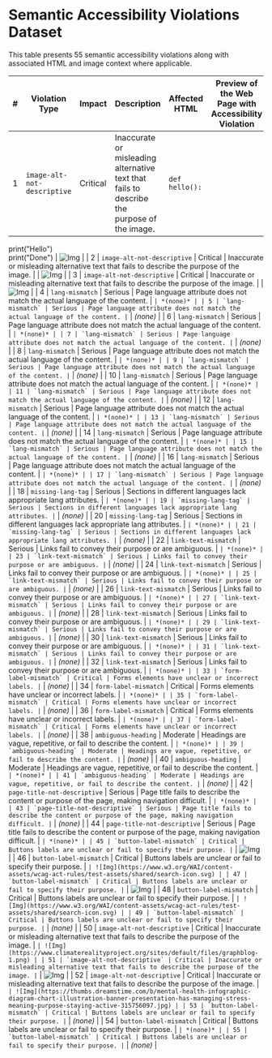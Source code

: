 # Semantic Accessibility Violations Dataset

This table presents 55 semantic accessibility violations along with associated HTML and image context where applicable.

| # | Violation Type | Impact | Description | Affected HTML | Preview of the Web Page with Accessibility Violation |
|---|------------------|--------|-------------|-----------------------------|------------|
| 1 | `image-alt-not-descriptive` | Critical | Inaccurate or misleading alternative text that fails to describe the purpose of the image. |   <pre><code>def hello():  
print("Hello")  
print("Done")</code></pre>  | ![Img](https://www.w3.org/WAI/content-assets/wcag-act-rules/test-assets/shared/w3c-logo.png) |
| 2 | `image-alt-not-descriptive` | Critical | Inaccurate or misleading alternative text that fails to describe the purpose of the image. | | ![Img](https://i.ibb.co/mFYM2Ft/image.png) |
| 3 | `image-alt-not-descriptive` | Critical | Inaccurate or misleading alternative text that fails to describe the purpose of the image. |  | ![Img](https://i.ibb.co/BPkxx7z/screenshot.png) |
| 4 | `lang-mismatch` | Serious | Page language attribute does not match the actual language of the content. | `` | *(none)* |
| 5 | `lang-mismatch` | Serious | Page language attribute does not match the actual language of the content. | `` | *(none)* |
| 6 | `lang-mismatch` | Serious | Page language attribute does not match the actual language of the content. | `` | *(none)* |
| 7 | `lang-mismatch` | Serious | Page language attribute does not match the actual language of the content. | `` | *(none)* |
| 8 | `lang-mismatch` | Serious | Page language attribute does not match the actual language of the content. | `` | *(none)* |
| 9 | `lang-mismatch` | Serious | Page language attribute does not match the actual language of the content. | `` | *(none)* |
| 10 | `lang-mismatch` | Serious | Page language attribute does not match the actual language of the content. | `` | *(none)* |
| 11 | `lang-mismatch` | Serious | Page language attribute does not match the actual language of the content. | `` | *(none)* |
| 12 | `lang-mismatch` | Serious | Page language attribute does not match the actual language of the content. | `` | *(none)* |
| 13 | `lang-mismatch` | Serious | Page language attribute does not match the actual language of the content. | `` | *(none)* |
| 14 | `lang-mismatch` | Serious | Page language attribute does not match the actual language of the content. | `` | *(none)* |
| 15 | `lang-mismatch` | Serious | Page language attribute does not match the actual language of the content. | `` | *(none)* |
| 16 | `lang-mismatch` | Serious | Page language attribute does not match the actual language of the content. | `` | *(none)* |
| 17 | `lang-mismatch` | Serious | Page language attribute does not match the actual language of the content. | `` | *(none)* |
| 18 | `missing-lang-tag` | Serious | Sections in different languages lack appropriate lang attributes. | `` | *(none)* |
| 19 | `missing-lang-tag` | Serious | Sections in different languages lack appropriate lang attributes. | `` | *(none)* |
| 20 | `missing-lang-tag` | Serious | Sections in different languages lack appropriate lang attributes. | `` | *(none)* |
| 21 | `missing-lang-tag` | Serious | Sections in different languages lack appropriate lang attributes. | `` | *(none)* |
| 22 | `link-text-mismatch` | Serious | Links fail to convey their purpose or are ambiguous. | `` | *(none)* |
| 23 | `link-text-mismatch` | Serious | Links fail to convey their purpose or are ambiguous. | `` | *(none)* |
| 24 | `link-text-mismatch` | Serious | Links fail to convey their purpose or are ambiguous. | `` | *(none)* |
| 25 | `link-text-mismatch` | Serious | Links fail to convey their purpose or are ambiguous. | `` | *(none)* |
| 26 | `link-text-mismatch` | Serious | Links fail to convey their purpose or are ambiguous. | `` | *(none)* |
| 27 | `link-text-mismatch` | Serious | Links fail to convey their purpose or are ambiguous. | `` | *(none)* |
| 28 | `link-text-mismatch` | Serious | Links fail to convey their purpose or are ambiguous. | `` | *(none)* |
| 29 | `link-text-mismatch` | Serious | Links fail to convey their purpose or are ambiguous. | `` | *(none)* |
| 30 | `link-text-mismatch` | Serious | Links fail to convey their purpose or are ambiguous. | `` | *(none)* |
| 31 | `link-text-mismatch` | Serious | Links fail to convey their purpose or are ambiguous. | `` | *(none)* |
| 32 | `link-text-mismatch` | Serious | Links fail to convey their purpose or are ambiguous. | `` | *(none)* |
| 33 | `form-label-mismatch` | Critical | Forms elements have unclear or incorrect labels. | `` | *(none)* |
| 34 | `form-label-mismatch` | Critical | Forms elements have unclear or incorrect labels. | `` | *(none)* |
| 35 | `form-label-mismatch` | Critical | Forms elements have unclear or incorrect labels. | `` | *(none)* |
| 36 | `form-label-mismatch` | Critical | Forms elements have unclear or incorrect labels. | `` | *(none)* |
| 37 | `form-label-mismatch` | Critical | Forms elements have unclear or incorrect labels. | `` | *(none)* |
| 38 | `ambiguous-heading` | Moderate | Headings are vague, repetitive, or fail to describe the content. | `` | *(none)* |
| 39 | `ambiguous-heading` | Moderate | Headings are vague, repetitive, or fail to describe the content. | `` | *(none)* |
| 40 | `ambiguous-heading` | Moderate | Headings are vague, repetitive, or fail to describe the content. | `` | *(none)* |
| 41 | `ambiguous-heading` | Moderate | Headings are vague, repetitive, or fail to describe the content. | `` | *(none)* |
| 42 | `page-title-not-descriptive` | Serious | Page title fails to describe the content or purpose of the page, making navigation difficult. | `` | *(none)* |
| 43 | `page-title-not-descriptive` | Serious | Page title fails to describe the content or purpose of the page, making navigation difficult. | `` | *(none)* |
| 44 | `page-title-not-descriptive` | Serious | Page title fails to describe the content or purpose of the page, making navigation difficult. | `` | *(none)* |
| 45 | `button-label-mismatch` | Critical | Buttons labels are unclear or fail to specify their purpose. | `` | ![Img](https://www.w3.org/WAI/content-assets/wcag-act-rules/test-assets/shared/search-icon.svg) |
| 46 | `button-label-mismatch` | Critical | Buttons labels are unclear or fail to specify their purpose. | `` | ![Img](https://www.w3.org/WAI/content-assets/wcag-act-rules/test-assets/shared/search-icon.svg) |
| 47 | `button-label-mismatch` | Critical | Buttons labels are unclear or fail to specify their purpose. | `` | ![Img](https://www.w3.org/WAI/content-assets/wcag-act-rules/test-assets/shared/search-icon.svg) |
| 48 | `button-label-mismatch` | Critical | Buttons labels are unclear or fail to specify their purpose. | `` | ![Img](https://www.w3.org/WAI/content-assets/wcag-act-rules/test-assets/shared/search-icon.svg) |
| 49 | `button-label-mismatch` | Critical | Buttons labels are unclear or fail to specify their purpose. | `` | *(none)* |
| 50 | `image-alt-not-descriptive` | Critical | Inaccurate or misleading alternative text that fails to describe the purpose of the image. | `` | ![Img](https://www.climaterealityproject.org/sites/default/files/graphblog-1.png) |
| 51 | `image-alt-not-descriptive` | Critical | Inaccurate or misleading alternative text that fails to describe the purpose of the image. | `` | ![Img](https://images.stockcake.com/public/b/7/a/b7a38663-0207-4222-932a-d25a576f5dd7_large/solar-power-generation-stockcake.jpg) |
| 52 | `image-alt-not-descriptive` | Critical | Inaccurate or misleading alternative text that fails to describe the purpose of the image. | `` | ![Img](https://thumbs.dreamstime.com/b/mental-health-infographic-diagram-chart-illustration-banner-presentation-has-managing-stress-meaning-purpose-staying-active-315756097.jpg) |
| 53 | `button-label-mismatch` | Critical | Buttons labels are unclear or fail to specify their purpose. | `` | *(none)* |
| 54 | `button-label-mismatch` | Critical | Buttons labels are unclear or fail to specify their purpose. | `` | *(none)* |
| 55 | `button-label-mismatch` | Critical | Buttons labels are unclear or fail to specify their purpose. | `` | *(none)* |
